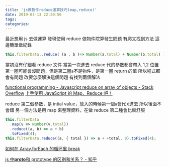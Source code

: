 ```yaml
---
title: 'js做物件reduce運算技巧(map,reduce)'
date: 2019-03-13 22:30:56
tags:
categories:
---
```


最近想用 js 去做運算
發現使用 reduce 做物件院算發生問題
有爬文找到方法
這邊簡單做紀錄

<!--more-->

```js
this.filterData..reduce( (a , b )=> Number(a.total) + Number(b.total) ).toFixed(4);
```

當初沒有仔細看 reduce 文件
當第一次進去 reduce 代的參數都會帶入 1,2 位置
第一圈可能會沒問題，但是第二圈`a`不是物件，是第一圈 return 的值
所以程式都會有問題
改要怎麼解決這個問題
有找到兩個解法

[functional programming - Javascript reduce on array of objects - Stack Overflow](https://stackoverflow.com/questions/5732043/javascript-reduce-on-array-of-objects)
[上手使用 JavaScript 的 Map、Reduce 吧！](http://fred-zone.blogspot.com/2017/01/javascript-mapreduce.html)

reduce 第二個參數，是 intial value，放入的時候第一個`a`會代 `0`進去
所以後面不會錯
另一個方法是用 map 來整理資料，在做 reduce
第二種會比較舒服

```js
this.filterData
  .map(v => Number(v.total))
  .reduce((a, b) => a + b)
  .toFixed(4);
this.filterData.reduce((a, { total }) => a + +total, 0).toFixed(4);
```

[如何在 Array.forEach 的循环里 break](http://jser.me/2014/04/02/%E5%A6%82%E4%BD%95%E5%9C%A8Array.forEach%E7%9A%84%E5%BE%AA%E7%8E%AF%E9%87%8Cbreak.html)

[js 中**proto**和 prototype 的区别和关系？ - 知乎](https://www.zhihu.com/question/34183746)
